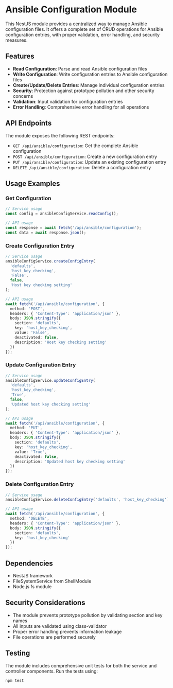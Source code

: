 # Ansible Configuration Module

This NestJS module provides a centralized way to manage Ansible configuration files. It offers a complete set of CRUD operations for Ansible configuration entries, with proper validation, error handling, and security measures.

## Features

- **Read Configuration**: Parse and read Ansible configuration files
- **Write Configuration**: Write configuration entries to Ansible configuration files
- **Create/Update/Delete Entries**: Manage individual configuration entries
- **Security**: Protection against prototype pollution and other security concerns
- **Validation**: Input validation for configuration entries
- **Error Handling**: Comprehensive error handling for all operations

## API Endpoints

The module exposes the following REST endpoints:

- `GET /api/ansible/configuration`: Get the complete Ansible configuration
- `POST /api/ansible/configuration`: Create a new configuration entry
- `PUT /api/ansible/configuration`: Update an existing configuration entry
- `DELETE /api/ansible/configuration`: Delete a configuration entry

## Usage Examples

### Get Configuration

```typescript
// Service usage
const config = ansibleConfigService.readConfig();

// API usage
const response = await fetch('/api/ansible/configuration');
const data = await response.json();
```

### Create Configuration Entry

```typescript
// Service usage
ansibleConfigService.createConfigEntry(
  'defaults',
  'host_key_checking',
  'False',
  false,
  'Host key checking setting'
);

// API usage
await fetch('/api/ansible/configuration', {
  method: 'POST',
  headers: { 'Content-Type': 'application/json' },
  body: JSON.stringify({
    section: 'defaults',
    key: 'host_key_checking',
    value: 'False',
    deactivated: false,
    description: 'Host key checking setting'
  })
});
```

### Update Configuration Entry

```typescript
// Service usage
ansibleConfigService.updateConfigEntry(
  'defaults',
  'host_key_checking',
  'True',
  false,
  'Updated host key checking setting'
);

// API usage
await fetch('/api/ansible/configuration', {
  method: 'PUT',
  headers: { 'Content-Type': 'application/json' },
  body: JSON.stringify({
    section: 'defaults',
    key: 'host_key_checking',
    value: 'True',
    deactivated: false,
    description: 'Updated host key checking setting'
  })
});
```

### Delete Configuration Entry

```typescript
// Service usage
ansibleConfigService.deleteConfigEntry('defaults', 'host_key_checking');

// API usage
await fetch('/api/ansible/configuration', {
  method: 'DELETE',
  headers: { 'Content-Type': 'application/json' },
  body: JSON.stringify({
    section: 'defaults',
    key: 'host_key_checking'
  })
});
```

## Dependencies

- NestJS framework
- FileSystemService from ShellModule
- Node.js fs module

## Security Considerations

- The module prevents prototype pollution by validating section and key names
- All inputs are validated using class-validator
- Proper error handling prevents information leakage
- File operations are performed securely

## Testing

The module includes comprehensive unit tests for both the service and controller components. Run the tests using:

```bash
npm test
```
